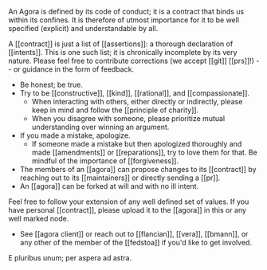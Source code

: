 An Agora is defined by its code of conduct; it is a contract that binds us within its confines. It is therefore of utmost importance for it to be well specified (explicit) and understandable by all.

A [[contract]] is just a list of [[assertions]]: a thorough declaration of [[intents]]. This is one such list; it is chronically incomplete by its very nature. Please feel free to contribute corrections (we accept [[git]] [[prs]]!) -- or guidance in the form of feedback.

- Be honest; be true.
- Try to be [[constructive]], [[kind]], [[rational]], and [[compassionate]].
  - When interacting with others, either directly or indirectly, please keep in mind and follow the [[principle of charity]].
  - When you disagree with someone, please prioritize mutual understanding over winning an argument.
- If you made a mistake, apologize.
  - If someone made a mistake but then apologized thoroughly and made [[amendments]] or [[reparations]], try to love them for that. Be mindful of the importance of [[forgiveness]].
- The members of an [[agora]] can propose changes to its [[contract]] by reaching out to its [[maintainers]] or directly sending a [[pr]]. 
- An [[agora]] can be forked at will and with no ill intent.

Feel free to follow your extension of any well defined set of values. If you have personal [[contract]], please upload it to the [[agora]] in this or any well marked node. 
  - See [[agora client]] or reach out to [[flancian]], [[vera]], [[bmann]], or any other of the member of the [[fedstoa]] if you'd like to get involved.

E pluribus unum; per aspera ad astra.

